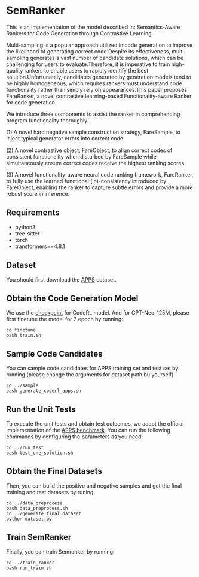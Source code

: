 # SemRanker
This is an implementation of the model described in: Semantics-Aware Rankers for Code Generation through Contrastive Learning

Multi-sampling is a popular approach utilized in code generation to improve the likelihood of generating correct code.Despite its effectiveness, multi-sampling generates a vast number of candidate solutions, which can be challenging for users to evaluate.Therefore, it is imperative to train high-quality rankers to enable users to rapidly identify the best solution.Unfortunately, candidates generated by generation models tend to be highly homogeneous, which requires rankers must understand code functionality rather than simply rely on appearances.This paper proposes FareRanker, a novel contrastive learning-based Functionality-aware Ranker for code generation.

We introduce three components to assist the ranker in comprehending program functionality thoroughly.

(1) A novel hard negative sample construction strategy, FareSample, to inject typical generator errors into correct code.

(2) A novel contrastive object, FareObject, to align correct codes of consistent functionality when disturbed by FareSample while simultaneously ensure correct codes receive the highest ranking scores. 

(3) A novel functionality-aware neural code ranking framework, FareRanker, to fully use the learned functional (in)-consistency introduced by FareObject, enabling the ranker to capture subtle errors and provide a more robust score in inference. 

## Requirements
* python3
* tree-sitter
* torch
* transformers==4.8.1

## Dataset
You should first download the [APPS](https://github.com/hendrycks/apps) dataset.

## Obtain the Code Generation Model
We use the [checkpoint](https://console.cloud.google.com/storage/browser/sfr-coderl-research/codet5_finetuned_codeRL) for CodeRL model. And for GPT-Neo-125M, please first finetune the model for 2 epoch by running:
```
cd finetune
bash train.sh
```
## Sample Code Candidates
You can sample code candidates for APPS training set and test set by running (please change the arguments for dataset path bu yourself):
```
cd ../sample
bash generate_coderl_apps.sh
```
## Run the Unit Tests

To execute the unit tests and obtain test outcomes, we adapt the official implementation of the [APPS benchmark](https://github.com/hendrycks/apps). You can run the following commands by configuring the parameters as you need:
```
cd ../run_test
bash test_one_solution.sh
```

## Obtain the Final Datasets
Then, you can build the positive and negative samples and get the final training and test datasets by runing:
```
cd ../data_preprocess
bash data_preprocess.sh
cd ../generate_final_dataset
python dataset.py
```
## Train SemRanker
Finally, you can train Semranker by running:
```
cd ../train_ranker
bash run_train.sh
```
